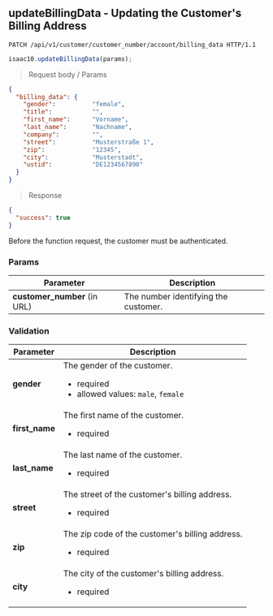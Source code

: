## updateBillingData - Updating the Customer's Billing Address

```http
PATCH /api/v1/customer/customer_number/account/billing_data HTTP/1.1
```

```javascript
isaac10.updateBillingData(params);
```

> Request body / Params

```json
{
  "billing_data": {
    "gender":          "female",
    "title":           "",
    "first_name":      "Vorname",
    "last_name":       "Nachname",
    "company":         "",
    "street":          "Musterstraße 1",
    "zip":             "12345",
    "city":            "Musterstadt",
    "ustid":           "DE1234567890"
  }
}
```


> Response

```json
{
  "success": true
}
```


<aside class="success">
Before the function request, the customer must be authenticated.
</aside>

### Params

Parameter | Description
----------|-------------
**customer_number** (in URL) | The number identifying the customer.

### Validation
Parameter | Description
----------|-------------
**gender** | The gender of the customer. <ul> <div style="text-align: left;"> <li>required</li> <li>allowed values: `male`, `female`</li> </ul>
**first_name** | The first name of the customer. <ul> <div style="text-align: left;"> <li>required</li> </ul>
**last_name** | The last name of the customer. <ul> <div style="text-align: left;"> <li>required</li> </ul>
**street** | The street of the customer's billing address. <ul> <div style="text-align: left;"> <li>required</li> </ul>
**zip** | The zip code of the customer's billing address. <ul> <div style="text-align: left;"> <li>required</li> </ul>
**city** | The city of the customer's billing address. <ul> <div style="text-align: left;"> <li>required</li> </ul>
